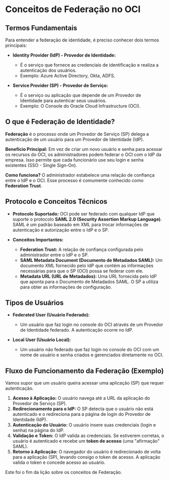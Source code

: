 # Conceitos de Federação no OCI

## Termos Fundamentais

Para entender a federação de identidade, é preciso conhecer dois termos principais:

* **Identity Provider (IdP) - Provedor de Identidade:**
    * É o serviço que fornece as credenciais de identificação e realiza a autenticação dos usuários.
    * Exemplo: Azure Active Directory, Okta, ADFS.

* **Service Provider (SP) - Provedor de Serviço:**
    * É o serviço ou aplicação que depende de um Provedor de Identidade para autenticar seus usuários.
    * Exemplo: O Console do Oracle Cloud Infrastructure (OCI).

## O que é Federação de Identidade?

**Federação** é o processo onde um Provedor de Serviço (SP) delega a autenticação de um usuário para um Provedor de Identidade (IdP).

**Benefício Principal:** Em vez de criar um novo usuário e senha para acessar os recursos do OCI, os administradores podem federar o OCI com o IdP da empresa. Isso permite que cada funcionário use seu login e senha existentes (SSO - Single Sign-On).

**Como funciona?** O administrador estabelece uma relação de confiança entre o IdP e o OCI. Esse processo é comumente conhecido como **Federation Trust**.


## Protocolo e Conceitos Técnicos

* **Protocolo Suportado:** OCI pode ser federado com qualquer IdP que suporte o protocolo **SAML 2.0 (Security Assertion Markup Language)**. SAML é um padrão baseado em XML para trocar informações de autenticação e autorização entre o IdP e o SP.

* **Conceitos Importantes:**
    * **Federation Trust:** A relação de confiança configurada pelo administrador entre o IdP e o SP.
    * **SAML Metadata Document (Documento de Metadados SAML):** Um documento XML fornecido pelo IdP que contém as informações necessárias para que o SP (OCI) possa se federar com ele.
    * **Metadata URL (URL de Metadados):** Uma URL fornecida pelo IdP que aponta para o Documento de Metadados SAML. O SP a utiliza para obter as informações de configuração.

## Tipos de Usuários

* **Federated User (Usuário Federado):**
    * Um usuário que faz login no console do OCI através de um Provedor de Identidade federado. A autenticação ocorre no IdP.

* **Local User (Usuário Local):**
    * Um usuário não federado que faz login no console do OCI com um nome de usuário e senha criados e gerenciados diretamente no OCI.

## Fluxo de Funcionamento da Federação (Exemplo)

Vamos supor que um usuário queira acessar uma aplicação (SP) que requer autenticação.

1.  **Acesso à Aplicação:** O usuário navega até a URL da aplicação do Provedor de Serviço (SP).
2.  **Redirecionamento para o IdP:** O SP detecta que o usuário não está autenticado e o redireciona para a página de login do Provedor de Identidade (IdP).
3.  **Autenticação do Usuário:** O usuário insere suas credenciais (login e senha) na página do IdP.
4.  **Validação e Token:** O IdP valida as credenciais. Se estiverem corretas, o usuário é autenticado e recebe um **token de acesso** (uma "afirmação" SAML).
5.  **Retorno à Aplicação:** O navegador do usuário é redirecionado de volta para a aplicação (SP), levando consigo o token de acesso. A aplicação valida o token e concede acesso ao usuário.

Este foi o fim da lição sobre os conceitos de Federação.
